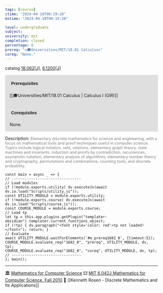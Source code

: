 ```yaml
---
tags: [course]
ctime: "2024-04-18T00:19:28"
mstime: "2024-04-18T00:19:28"

level: undergraduate
subject: 
university: mit
completion: closed
percentage: 0
prereq: "<🎓Universities/MIT/18.01 Calculus>"
coreq: "None."
---
```


catalog [18.062[J]](http://student.mit.edu/catalog/m18a.html#18.062), [6.1200[J]](http://student.mit.edu/catalog/m6a.html#6.1200)

<span style="display: block; padding: 15px; background-color: rgb(100, 100, 100, 0.2);"><font id="m_prereq1682_0" style="display: block; font-family: Arial, sans-serif; font-weight: bold; padding: 5px">Prerequisites</font><br><span id="prereq1682_0">[[🎓Universities/MIT/18.01 Calculus | Calculus I (GIR)]]</span></span>
<span style="display: block; padding: 15px; background-color: rgb(100, 100, 100, 0.2);"><font id="m_coreq1682_0" style="display: block; font-family: Arial, sans-serif; font-weight: bold; padding: 5px">Corequisites</font><br><span id="coreq1682_0">None.</span></span>

<font style="">Description:</font>
<font style="color: grey; font-size: 0.8rem;">Elementary discrete mathematics for science and engineering, with a focus on mathematical tools and proof techniques useful in computer science. Topics include logical notation, sets, relations, elementary graph theory, state machines and invariants, induction and proofs by contradiction, recurrences, asymptotic notation, elementary analysis of algorithms, elementary number theory and cryptography, permutations and combinations, counting tools, and discrete probability.</font>

```dataviewjs
const main = async _ => {
// --------------------------------
// Load modules
if (!module.exports.utility) dv.executeJs(await dv.io.load("Scripts/utility.js"));
const UTILITY_MODULE = module.exports.utility;
if (!module.exports.course) dv.executeJs(await dv.io.load("Scripts/course.js"));
const COURSE_MODULE = module.exports.course;
// Load tp
let tp = this.app.plugins.getPlugin("templater-obsidian").templater.current_functions_object;
if (!tp) { dv.paragraph("<font style='color: red'>tp not loaded!</font>"); return; }
// Evaluate
await UTILITY_MODULE.waitForElements(`#m_prereq1682_0`, {timeout:5});
COURSE_MODULE.evaluate_req("1682_0", "prereq", UTILITY_MODULE, dv, tp);
COURSE_MODULE.evaluate_req("1682_0", "coreq", UTILITY_MODULE, dv, tp);
// --------------------------------
}; main();
```

---

🏛️ [Mathematics for Computer Science](https://ocw.mit.edu/courses/6-042j-mathematics-for-computer-science-fall-2010/)
🎞️ [MIT 6.042J Mathematics for Computer Science, Fall 2010](https://www.youtube.com/playlist?list=PLB7540DEDD482705B)
📗 [[Kenneth Rosen - Discrete Mathematics and Its Applications]]